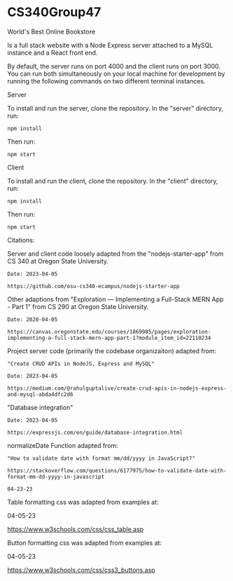 # CS340Group47

World's Best Online Bookstore

Is a full stack website with a Node Express server attached to a MySQL instance and a React front end.

By default, the server runs on port 4000 and the client runs on port 3000. You can run both simultaneously on your local machine for development by running the following commands on two different terminal instances.

Server

To install and run the server, clone the repository. In the "server" directory, run:

`npm install`

Then run:

`npm start`

Client

To install and run the client, clone the repository. In the "client" directory, run:

`npm install`

Then run:

`npm start`



Citations: 

 

Server and client code loosely adapted from the "nodejs-starter-app" from CS 340 at Oregon State University. 

    Date: 2023-04-05 

    https://github.com/osu-cs340-ecampus/nodejs-starter-app 

 

Other adaptions from "Exploration — Implementing a Full-Stack MERN App - Part 1" from CS 290 at Oregon State University. 

    Date: 2020-04-05 

    https://canvas.oregonstate.edu/courses/1869985/pages/exploration-implementing-a-full-stack-mern-app-part-1?module_item_id=22110234 

 

Project server code (primarily the codebase organizaiton) adapted from: 

    "Create CRUD APIs in NodeJS, Express and MySQL" 

    Date: 2023-04-05 

    https://medium.com/@rahulguptalive/create-crud-apis-in-nodejs-express-and-mysql-abda4dfc2d6 

 

"Database integration" 

    Date: 2023-04-05 

    https://expressjs.com/en/guide/database-integration.html 

 

normalizeDate Function adapted from: 

    "How to validate date with format mm/dd/yyyy in JavaScript?" 

    https://stackoverflow.com/questions/6177975/how-to-validate-date-with-format-mm-dd-yyyy-in-javascript 

    04-23-23 

 

Table formatting css was adapted from examples at: 

  04-05-23 

  https://www.w3schools.com/css/css_table.asp 

 

Button formatting css was adapted from examples at: 

  04-05-23 

  https://www.w3schools.com/css/css3_buttons.asp 
